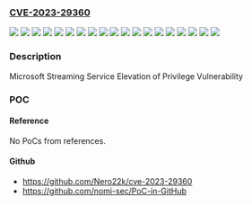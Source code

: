 ### [CVE-2023-29360](https://cve.mitre.org/cgi-bin/cvename.cgi?name=CVE-2023-29360)
![](https://img.shields.io/static/v1?label=Product&message=Windows%2010%20Version%201607&color=blue)
![](https://img.shields.io/static/v1?label=Product&message=Windows%2010%20Version%201809&color=blue)
![](https://img.shields.io/static/v1?label=Product&message=Windows%2010%20Version%2021H2&color=blue)
![](https://img.shields.io/static/v1?label=Product&message=Windows%2010%20Version%2022H2&color=blue)
![](https://img.shields.io/static/v1?label=Product&message=Windows%2011%20version%2021H2&color=blue)
![](https://img.shields.io/static/v1?label=Product&message=Windows%2011%20version%2022H2&color=blue)
![](https://img.shields.io/static/v1?label=Product&message=Windows%20Server%202016%20(Server%20Core%20installation)&color=blue)
![](https://img.shields.io/static/v1?label=Product&message=Windows%20Server%202016&color=blue)
![](https://img.shields.io/static/v1?label=Product&message=Windows%20Server%202019%20(Server%20Core%20installation)&color=blue)
![](https://img.shields.io/static/v1?label=Product&message=Windows%20Server%202019&color=blue)
![](https://img.shields.io/static/v1?label=Product&message=Windows%20Server%202022&color=blue)
![](https://img.shields.io/static/v1?label=Version&message=10.0.0%3C%2010.0.14393.5989%20&color=brighgreen)
![](https://img.shields.io/static/v1?label=Version&message=10.0.0%3C%2010.0.17763.4499%20&color=brighgreen)
![](https://img.shields.io/static/v1?label=Version&message=10.0.0%3C%2010.0.19044.3086%20&color=brighgreen)
![](https://img.shields.io/static/v1?label=Version&message=10.0.0%3C%2010.0.19045.3086%20&color=brighgreen)
![](https://img.shields.io/static/v1?label=Version&message=10.0.0%3C%2010.0.20348.1787%20&color=brighgreen)
![](https://img.shields.io/static/v1?label=Version&message=10.0.0%3C%2010.0.22000.2057%20&color=brighgreen)
![](https://img.shields.io/static/v1?label=Version&message=10.0.0%3C%2010.0.22621.1848%20&color=brighgreen)
![](https://img.shields.io/static/v1?label=Vulnerability&message=Elevation%20of%20Privilege&color=brighgreen)

### Description

Microsoft Streaming Service Elevation of Privilege Vulnerability

### POC

#### Reference
No PoCs from references.

#### Github
- https://github.com/Nero22k/cve-2023-29360
- https://github.com/nomi-sec/PoC-in-GitHub

